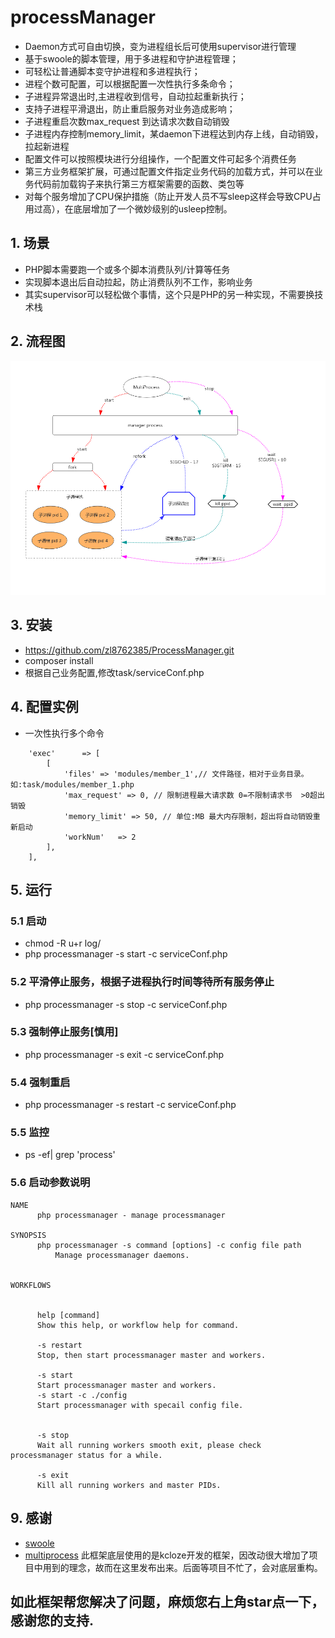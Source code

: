 # processManager 

* Daemon方式可自由切换，变为进程组长后可使用supervisor进行管理
* 基于swoole的脚本管理，用于多进程和守护进程管理；
* 可轻松让普通脚本变守护进程和多进程执行；
* 进程个数可配置，可以根据配置一次性执行多条命令；
* 子进程异常退出时,主进程收到信号，自动拉起重新执行；
* 支持子进程平滑退出，防止重启服务对业务造成影响；
* 子进程重启次数max_request 到达请求次数自动销毁
* 子进程内存控制memory_limit，某daemon下进程达到内存上线，自动销毁，拉起新进程
* 配置文件可以按照模块进行分组操作，一个配置文件可起多个消费任务
* 第三方业务框架扩展，可通过配置文件指定业务代码的加载方式，并可以在业务代码前加载钩子来执行第三方框架需要的函数、类包等
* 对每个服务增加了CPU保护措施（防止开发人员不写sleep这样会导致CPU占用过高），在底层增加了一个微妙级别的usleep控制。



## 1. 场景

* PHP脚本需要跑一个或多个脚本消费队列/计算等任务
* 实现脚本退出后自动拉起，防止消费队列不工作，影响业务
* 其实supervisor可以轻松做个事情，这个只是PHP的另一种实现，不需要换技术栈

## 2. 流程图
![流程图](process.jpg)


## 3. 安装
* https://github.com/zl8762385/ProcessManager.git
* composer install
* 根据自己业务配置,修改task/serviceConf.php


## 4. 配置实例
* 一次性执行多个命令
```
    'exec'      => [
        [
            'files' => 'modules/member_1',// 文件路径，相对于业务目录。如:task/modules/member_1.php
            'max_request' => 0, // 限制进程最大请求数 0=不限制请求书  >0超出销毁
            'memory_limit' => 50, // 单位:MB 最大内存限制，超出将自动销毁重新启动
            'workNum'   => 2
        ],
    ],
```
## 5. 运行

### 5.1 启动
* chmod -R u+r log/
* php processmanager -s start -c serviceConf.php
### 5.2 平滑停止服务，根据子进程执行时间等待所有服务停止
* php processmanager -s stop -c serviceConf.php
### 5.3 强制停止服务[慎用]
* php processmanager -s exit -c serviceConf.php
### 5.4 强制重启
* php processmanager -s restart -c serviceConf.php
### 5.5 监控
* ps -ef| grep 'process'

### 5.6 启动参数说明
```
NAME
      php processmanager - manage processmanager 

SYNOPSIS
      php processmanager -s command [options] -c config file path
          Manage processmanager daemons.


WORKFLOWS


      help [command]
      Show this help, or workflow help for command.

      -s restart
      Stop, then start processmanager master and workers.

      -s start 
      Start processmanager master and workers.
      -s start -c ./config
      Start processmanager with specail config file.


      -s stop
      Wait all running workers smooth exit, please check processmanager status for a while.

      -s exit
      Kill all running workers and master PIDs.

```

## 9. 感谢

* [swoole](http://www.swoole.com/)
* [multiprocess](https://github.com/kcloze/multiprocess) 此框架底层使用的是kcloze开发的框架，因改动很大增加了项目中用到的理念，故而在这里发布出来。后面等项目不忙了，会对底层重构。

## 如此框架帮您解决了问题，麻烦您右上角star点一下，感谢您的支持.



